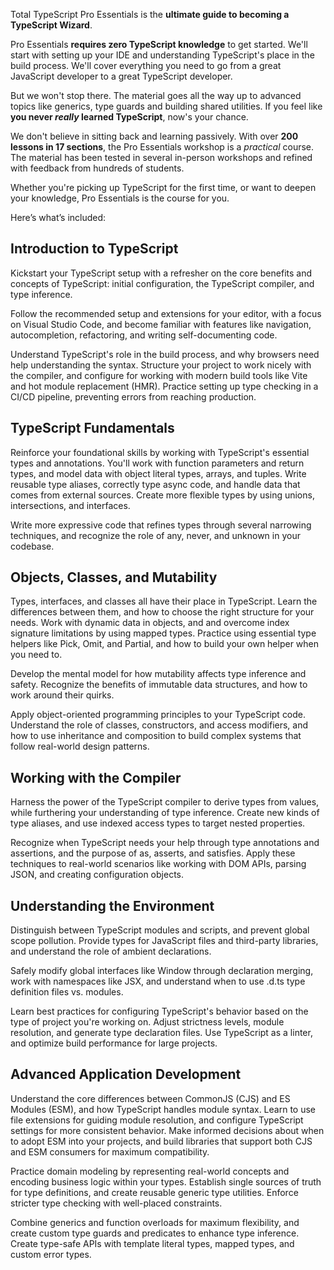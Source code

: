 Total TypeScript Pro Essentials is the **ultimate guide to becoming a TypeScript Wizard**.

Pro Essentials **requires zero TypeScript knowledge** to get started. We'll start with setting up your IDE and understanding TypeScript's place in the build process. We'll cover everything you need to go from a great JavaScript developer to a great TypeScript developer.

But we won't stop there. The material goes all the way up to advanced topics like generics, type guards and building shared utilities. If you feel like **you never _really_ learned TypeScript**, now's your chance.

We don't believe in sitting back and learning passively. With over **200 lessons in 17 sections**, the Pro Essentials workshop is a _practical_ course. The material has been tested in several in-person workshops and refined with feedback from hundreds of students.

Whether you're picking up TypeScript for the first time, or want to deepen your knowledge, Pro Essentials is the course for you.

Here’s what’s included:

## Introduction to TypeScript

Kickstart your TypeScript setup with a refresher on the core benefits and concepts of TypeScript: initial configuration, the TypeScript compiler, and type inference.

Follow the recommended setup and extensions for your editor, with a focus on Visual Studio Code, and become familiar with features like navigation, autocompletion, refactoring, and writing self-documenting code.

Understand TypeScript's role in the build process, and why browsers need help understanding the syntax. Structure your project to work nicely with the compiler, and configure for working with modern build tools like Vite and hot module replacement (HMR). Practice setting up type checking in a CI/CD pipeline, preventing errors from reaching production.

## TypeScript Fundamentals

Reinforce your foundational skills by working with TypeScript's essential types and annotations. You'll work with function parameters and return types, and model data with object literal types, arrays, and tuples. Write reusable type aliases, correctly type async code, and handle data that comes from external sources. Create more flexible types by using unions, intersections, and interfaces.

Write more expressive code that refines types through several narrowing techniques, and recognize the role of any, never, and unknown in your codebase.

## Objects, Classes, and Mutability

Types, interfaces, and classes all have their place in TypeScript. Learn the differences between them, and how to choose the right structure for your needs. Work with dynamic data in objects, and and overcome index signature limitations by using mapped types. Practice using essential type helpers like Pick, Omit, and Partial, and how to build your own helper when you need to.

Develop the mental model for how mutability affects type inference and safety. Recognize the benefits of immutable data structures, and how to work around their quirks.

Apply object-oriented programming principles to your TypeScript code. Understand the role of classes, constructors, and access modifiers, and how to use inheritance and composition to build complex systems that follow real-world design patterns.

## Working with the Compiler

Harness the power of the TypeScript compiler to derive types from values, while furthering your understanding of type inference. Create new kinds of type aliases, and use indexed access types to target nested properties.

Recognize when TypeScript needs your help through type annotations and assertions, and the purpose of as, asserts, and satisfies. Apply these techniques to real-world scenarios like working with DOM APIs, parsing JSON, and creating configuration objects.

## Understanding the Environment

Distinguish between TypeScript modules and scripts, and prevent global scope pollution. Provide types for JavaScript files and third-party libraries, and understand the role of ambient declarations.

Safely modify global interfaces like Window through declaration merging, work with namespaces like JSX, and understand when to use .d.ts type definition files vs. modules.

Learn best practices for configuring TypeScript's behavior based on the type of project you're working on. Adjust strictness levels, module resolution, and generate type declaration files. Use TypeScript as a linter, and optimize build performance for large projects.

## Advanced Application Development

Understand the core differences between CommonJS (CJS) and ES Modules (ESM), and how TypeScript handles module syntax. Learn to use file extensions for guiding module resolution, and configure TypeScript settings for more consistent behavior. Make informed decisions about when to adopt ESM into your projects, and build libraries that support both CJS and ESM consumers for maximum compatibility.

Practice domain modeling by representing real-world concepts and encoding business logic within your types. Establish single sources of truth for type definitions, and create reusable generic type utilities. Enforce stricter type checking with well-placed constraints.

Combine generics and function overloads for maximum flexibility, and create custom type guards and predicates to enhance type inference. Create type-safe APIs with template literal types, mapped types, and custom error types.
